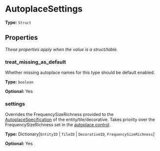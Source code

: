 # AutoplaceSettings

**Type:** `Struct`

## Properties

*These properties apply when the value is a struct/table.*

### treat_missing_as_default

Whether missing autoplace names for this type should be default enabled.

**Type:** `boolean`

**Optional:** Yes

### settings

Overrides the FrequencySizeRichness provided to the [AutoplaceSpecification](prototype:AutoplaceSpecification) of the entity/tile/decorative. Takes priority over the FrequencySizeRichness set in the [autoplace control](prototype:AutoplaceSpecification::control).

**Type:** Dictionary[`EntityID` | `TileID` | `DecorativeID`, `FrequencySizeRichness`]

**Optional:** Yes

